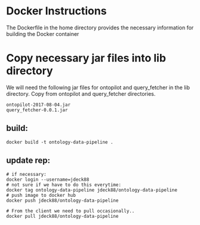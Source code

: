 # Docker Instructions
The Dockerfile in the home directory provides the necessary information for building the Docker container

# Copy necessary jar files into lib directory
We will need the following jar files for ontopilot and query_fetcher in the lib directory. Copy from ontopilot and query_fetcher directories.
```
ontopilot-2017-08-04.jar
query_fetcher-0.0.1.jar
```

## build:
```
docker build -t ontology-data-pipeline .
```

## update rep:
```
# if necessary:
docker login --username=jdeck88
# not sure if we have to do this everytime:
docker tag ontology-data-pipeline jdeck88/ontology-data-pipeline
# push image to docker hub
docker push jdeck88/ontology-data-pipeline

# From the client we need to pull occasionally.. 
docker pull jdeck88/ontology-data-pipeline
```
